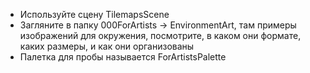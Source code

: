 - Используйте сцену TilemapsScene<br>
- Загляните в папку 000ForArtists -> EnvironmentArt, там примеры изображений для окружения, посмотрите, в каком они формате, каких размеры, и как они организованы<br>
- Палетка для пробы называется ForArtistsPalette
